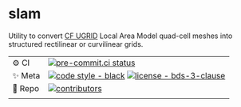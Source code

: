 # slam

Utility to convert [CF UGRID](https://ugrid-conventions.github.io/ugrid-conventions/) Local Area Model quad-cell meshes
into structured rectilinear or curvilinear grids.

| |                                                                                                                                                                                                                                                        |
| --- |--------------------------------------------------------------------------------------------------------------------------------------------------------------------------------------------------------------------------------------------------------|
| ⚙️ CI | [![pre-commit.ci status](https://results.pre-commit.ci/badge/github/bjlittle/slam/main.svg)](https://results.pre-commit.ci/latest/github/bjlittle/slam/main)                                                                                           |
| ✨ Meta | [![code style - black](https://img.shields.io/badge/code%20style-black-000000.svg)](https://github.com/psf/black) [![license - bds-3-clause](https://img.shields.io/github/license/bjlittle/slam)](https://github.com/bjlittle/slam/blob/main/LICENSE) |
| 📁 Repo | [![contributors](https://img.shields.io/github/contributors/bjlittle/slam)](https://github.com/bjlittle/slam/graphs/contributors)                                                                                                                      |
| |                                                                                                                                                                                                                                                        |
